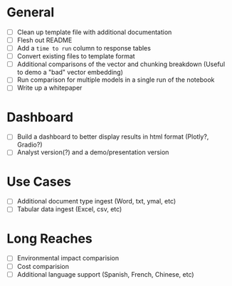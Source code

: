 # General

- [ ] Clean up template file with additional documentation
- [ ] Flesh out README
- [ ] Add a `time to run` column to response tables
- [ ] Convert existing files to template format
- [ ] Additional comparisons of the vector and chunking breakdown (Useful to demo a "bad" vector embedding)
- [ ] Run comparison for multiple models in a single run of the notebook
- [ ] Write up a whitepaper

# Dashboard

- [ ] Build a dashboard to better display results in html format (Plotly?, Gradio?)
- [ ] Analyst version(?) and a demo/presentation version

# Use Cases

- [ ] Additional document type ingest (Word, txt, ymal, etc)
- [ ] Tabular data ingest (Excel, csv, etc)

# Long Reaches

- [ ] Environmental impact comparision
- [ ] Cost comparision
- [ ] Additional language support (Spanish, French, Chinese, etc)
